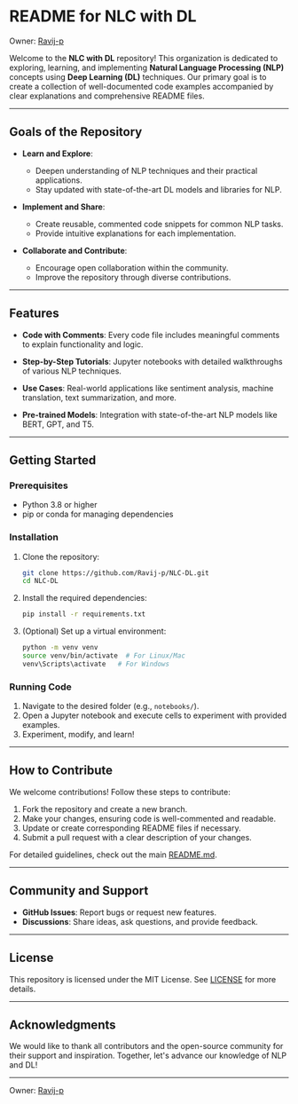 # README for NLC with DL

Owner: [Ravij-p](https://github.com/Ravij-p)

Welcome to the **NLC with DL** repository! This organization is dedicated to exploring, learning, and implementing **Natural Language Processing (NLP)** concepts using **Deep Learning (DL)** techniques. Our primary goal is to create a collection of well-documented code examples accompanied by clear explanations and comprehensive README files.

---

## Goals of the Repository

- **Learn and Explore**:
  - Deepen understanding of NLP techniques and their practical applications.
  - Stay updated with state-of-the-art DL models and libraries for NLP.

- **Implement and Share**:
  - Create reusable, commented code snippets for common NLP tasks.
  - Provide intuitive explanations for each implementation.

- **Collaborate and Contribute**:
  - Encourage open collaboration within the community.
  - Improve the repository through diverse contributions.

---

## Features

- **Code with Comments**:
  Every code file includes meaningful comments to explain functionality and logic.

- **Step-by-Step Tutorials**:
  Jupyter notebooks with detailed walkthroughs of various NLP techniques.

- **Use Cases**:
  Real-world applications like sentiment analysis, machine translation, text summarization, and more.

- **Pre-trained Models**:
  Integration with state-of-the-art NLP models like BERT, GPT, and T5.

---

## Getting Started

### Prerequisites

- Python 3.8 or higher
- pip or conda for managing dependencies

### Installation

1. Clone the repository:
   ```bash
   git clone https://github.com/Ravij-p/NLC-DL.git
   cd NLC-DL
   ```

2. Install the required dependencies:
   ```bash
   pip install -r requirements.txt
   ```

3. (Optional) Set up a virtual environment:
   ```bash
   python -m venv venv
   source venv/bin/activate  # For Linux/Mac
   venv\Scripts\activate   # For Windows
   ```

### Running Code

1. Navigate to the desired folder (e.g., `notebooks/`).
2. Open a Jupyter notebook and execute cells to experiment with provided examples.
3. Experiment, modify, and learn!

---

## How to Contribute

We welcome contributions! Follow these steps to contribute:

1. Fork the repository and create a new branch.
2. Make your changes, ensuring code is well-commented and readable.
3. Update or create corresponding README files if necessary.
4. Submit a pull request with a clear description of your changes.

For detailed guidelines, check out the main [README.md](README.md).

---

## Community and Support

- **GitHub Issues**: Report bugs or request new features.
- **Discussions**: Share ideas, ask questions, and provide feedback.

---

## License

This repository is licensed under the MIT License. See [LICENSE](LICENSE) for more details.

---

## Acknowledgments

We would like to thank all contributors and the open-source community for their support and inspiration. Together, let's advance our knowledge of NLP and DL!

---

Owner: [Ravij-p](https://github.com/Ravij-p)

